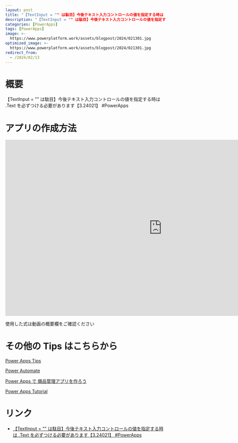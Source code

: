 ```yaml
---
layout: post
title: "【TextInput = "" は駄目】今後テキスト入力コントロールの値を指定する時は .Text を必ずつける必要があります【3.24021】 #PowerApps"
description: "【TextInput = "" は駄目】今後テキスト入力コントロールの値を指定する時は .Text を必ずつける必要があります【3.24021】 #PowerAppsを動画で分かりやすく解説"
categories: [PowerApps]
tags: [PowerApps]
image: >-
  https://www.powerplatform.work/assets/blogpost/2024/021301.jpg
optimized_image: >-
  https://www.powerplatform.work/assets/blogpost/2024/021301.jpg
redirect_from:
  - /2024/02/13
---
```



#  概要

【TextInput = "" は駄目】今後テキスト入力コントロールの値を指定する時は .Text を必ずつける必要があります【3.24021】 #PowerApps


# アプリの作成方法

<iframe width="983" height="553" src="https://www.youtube.com/embed/TxPkaZypmTA" title="YouTube video player" frameborder="0" allow="accelerometer; autoplay; clipboard-write; encrypted-media; gyroscope; picture-in-picture" allowfullscreen></iframe>


使用した式は動画の概要欄をご確認ください


# その他の Tips はこちらから

[Power Apps Tips](https://www.youtube.com/watch?v=VrAQf3JQ7yM&list=PLVhFi1fb3DqakSLVMn22DDcySXh9jtzi- )


[Power Automate](https://www.youtube.com/watch?v=-YnJYT0ASEM&list=PLVhFi1fb3Dqbzic6GieqnLFgD3aTj-eHA)


[Power Apps で 備品管理アプリを作ろう](https://www.youtube.com/playlist?list=PLVhFi1fb3DqZM3HKb8Hea6XEL96990Fyn)


[Power Apps Tutorial](https://www.youtube.com/playlist?list=PLVhFi1fb3DqalxpL974VvAJvV4iWoSbe_)


# リンク


- [【TextInput = "" は駄目】今後テキスト入力コントロールの値を指定する時は .Text を必ずつける必要があります【3.24021】 #PowerApps](https://www.youtube.com/watch?v=TxPkaZypmTA)

